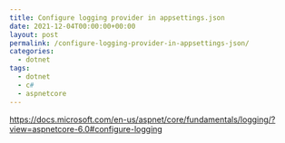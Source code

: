 ```yaml
---
title: Configure logging provider in appsettings.json
date: 2021-12-04T00:00:00+00:00
layout: post
permalink: /configure-logging-provider-in-appsettings-json/
categories:
  - dotnet
tags:
  - dotnet
  - c#
  - aspnetcore
---
```


https://docs.microsoft.com/en-us/aspnet/core/fundamentals/logging/?view=aspnetcore-6.0#configure-logging
